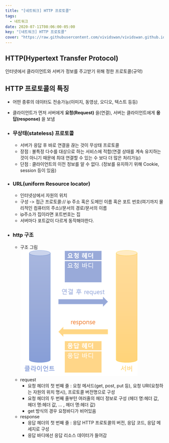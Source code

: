 ```yaml
---
title: "[네트워크] HTTP 프로토콜"
tags:
  - 네트워크
date: 2020-07-11T08:06:00-05:00
key: "[네트워크] HTTP 프로토콜"
cover: "https://raw.githubusercontent.com/vividswan/vividswan.github.io/master/assets/images/200711-1.png"
---
```


## HTTP(Hypertext Transfer Protocol)

인터넷에서 클라이언트와 서버가 정보를 주고받기 위해 정한 프로토콜(규약)

## HTTP 프로토콜의 특징

- 어떤 종류의 데이터도 전송가능(이미지, 동영상, 오디오, 텍스트 등등)
- 클라이언트가 먼저 서버에게 **요청(Request)** 을(연결),
  서버는 클라이언트에게 **응답(response)** 을 보냄
- ### **무상태(stateless) 프로토콜**

  - 서버가 응답 후 바로 연결을 끊는 것이 무상태 프로토콜
  - 장점 : 불특정 다수를 대상으로 하는 서비스에 적합(연결 상태를 계속 유지하는 것이 아니기 때문에 최대 연결할 수 있는 수 보다 더 많은 처리가능)
  - 단점 : 클라이언트의 이전 정보를 알 수 없다. (정보를 유지하기 위해 Cookie, session 등이 있음)

- ### **URL(uniform Resource locator)**

  - 인터넷상에서 자원의 위치
  - 구성 -> 접근 프로토콜:// ip 주소 혹은 도메인 이름 혹은 포트 번호(여기까지 물리적인 컴퓨터의 주소)/문서의 경로/문서의 이름
  - ip주소가 집이라면 포트번호는 집
  - 서버마다 포트값이 다르게 동작해야한다.

- ### **http 구조**
  - 구조 그림<br> ![](/assets/images/200711-1.png)
  - request
    - 요청 헤더의 첫 번째 줄 : 요청 메서드(get, post, put 등), 요청 URI(요청하는 자원의 위치 명시), 프로토콜 버전명으로 구성
    - 요청 헤더의 두 번째 줄부턴 여러줄의 헤더 정보로 구성 (헤더 명:헤더 값, 헤더 명:헤더 값, ... , 헤더 명:헤더 값)
    - get 방식의 경우 요청바디가 비어있음
  - response
    - 응답 헤더의 첫 번째 줄 : 응답 HTTP 프로토콜의 버전, 응답 코드, 응답 메세지로 구성
    - 응답 바디에선 응답 리소스 데이터가 들어감
